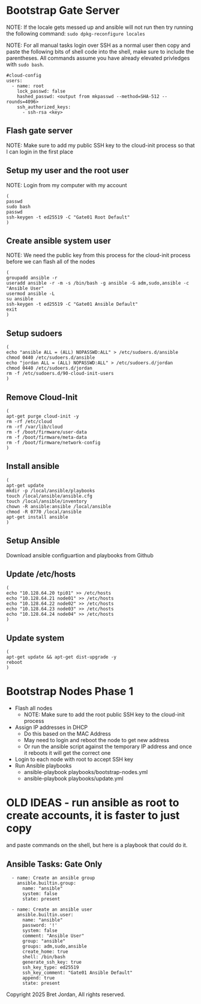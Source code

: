# Bootstrap Gate Server


NOTE: If the locale gets messed up and ansible will not run then try running the
following command: `sudo dpkg-reconfigure locales`

NOTE: For all manual tasks login over SSH as a normal user then copy and paste
the following bits of shell code into the shell, make sure to include the
parentheses. All commands assume you have already elevated privledges with
`sudo bash`.

```
#cloud-config
users:
  - name: root
    lock_passwd: false
    hashed_passwd: <output from mkpasswd --method=SHA-512 --rounds=4096>
    ssh_authorized_keys:
      - ssh-rsa <key>
```

## Flash gate server

NOTE: Make sure to add my public SSH key to the cloud-init process so that I can
login in the first place



## Setup my user and the root user

NOTE: Login from my computer with my account

```
(
passwd
sudo bash
passwd
ssh-keygen -t ed25519 -C "Gate01 Root Default"
)
```



## Create ansible system user

NOTE: We need the public key from this process for the cloud-init process before
we can flash all of the nodes 

```
(
groupadd ansible -r
useradd ansible -r -m -s /bin/bash -g ansible -G adm,sudo,ansible -c "Ansible User" 
usermod ansible -L
su ansible
ssh-keygen -t ed25519 -C "Gate01 Ansible Default"
exit
)
```



## Setup sudoers

```
(
echo "ansible ALL = (ALL) NOPASSWD:ALL" > /etc/sudoers.d/ansible
chmod 0440 /etc/sudoers.d/ansible
echo "jordan ALL = (ALL) NOPASSWD:ALL" > /etc/sudoers.d/jordan
chmod 0440 /etc/sudoers.d/jordan
rm -f /etc/sudoers.d/90-cloud-init-users
)
```



## Remove Cloud-Init

```
(
apt-get purge cloud-init -y
rm -rf /etc/cloud
rm -rf /var/lib/cloud
rm -f /boot/firmware/user-data
rm -f /boot/firmware/meta-data
rm -f /boot/firmware/network-config
)
```



## Install ansible

```
(
apt-get update
mkdir -p /local/ansible/playbooks
touch /local/ansible/ansible.cfg
touch /local/ansible/inventory 
chown -R ansible:ansible /local/ansible
chmod -R 0770 /local/ansible
apt-get install ansible
)
```

## Setup Ansible

Download ansible configuartion and playbooks from Github


## Update /etc/hosts

```
(
echo "10.128.64.20 tpi01" >> /etc/hosts
echo "10.128.64.21 node01" >> /etc/hosts
echo "10.128.64.22 node02" >> /etc/hosts
echo "10.128.64.23 node03" >> /etc/hosts
echo "10.128.64.24 node04" >> /etc/hosts
)
```



## Update system

```
(
apt-get update && apt-get dist-upgrade -y
reboot
)
```



# Bootstrap Nodes Phase 1

 - Flash all nodes
   - NOTE: Make sure to add the root public SSH key to the cloud-init process
 - Assign IP addresses in DHCP
   - Do this based on the MAC Address
   - May need to login and reboot the node to get new address
   - Or run the ansible script against the temporary IP address and once it reboots it will get the correct one
 - Login to each node with root to accept SSH key
 - Run Ansible playbooks
   - ansible-playbook playbooks/bootstrap-nodes.yml
   - ansible-playbook playbooks/update.yml







# OLD IDEAS - run ansible as root to create accounts, it is faster to just copy
  and paste commands on the shell, but here is a playbook that could do it.





## Ansible Tasks: Gate Only

```
  - name: Create an ansible group
    ansible.builtin.group:
      name: "ansible"
      system: false
      state: present

  - name: Create an ansible user
    ansible.builtin.user:
      name: "ansible"
      password: '!'
      system: false
      comment: "Ansible User"
      group: "ansible"
      groups: adm,sudo,ansible 
      create_home: true
      shell: /bin/bash 
      generate_ssh_key: true 
      ssh_key_type: ed25519
      ssh_key_comment: "Gate01 Ansible Default"
      append: true
      state: present
```

Copyright 2025 Bret Jordan, All rights reserved.